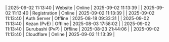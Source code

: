 | 2025-09-02 11:13:40 | Website | Online | 2025-09-02 11:13:39 |
| 2025-09-02 11:13:40 | Registration | Online | 2025-09-02 11:13:39 |
| 2025-09-02 11:13:40 | Auth Server | Offline | 2025-08-18 09:33:31 |
| 2025-09-02 11:13:40 | Kezan (PvE) | Offline | 2025-08-03 17:58:02 |
| 2025-09-02 11:13:40 | Gurubashi (PvP) | Offline | 2025-08-23 21:44:06 |
| 2025-09-02 11:13:40 | Cloudflare | Online | 2025-09-02 11:13:39 |
